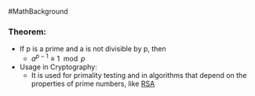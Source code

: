#MathBackground 
### Theorem: 
- If p is a prime and a is not divisible by p, then 
	- $a^{p-1} \equiv 1 \mod p$
- Usage in Cryptography:
	- It is used for primality testing and in algorithms that depend on the properties of prime numbers, like [RSA](RSA.md)